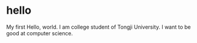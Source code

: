 # hello
My first 
Hello, world. I am college student of Tongji University.
I want to be good at computer science.
